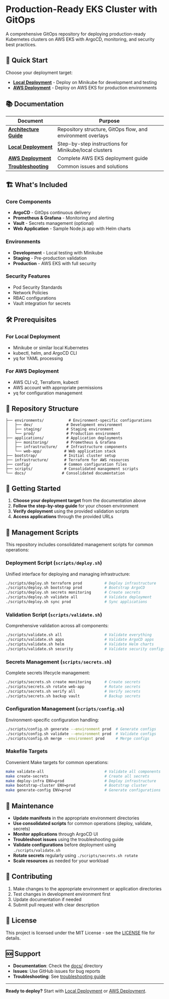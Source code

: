 <!-- Docs Update: 2025-10-05 — Verified structure, scripts, and cross-links. Keep high-level only. -->
# Production-Ready EKS Cluster with GitOps

A comprehensive GitOps repository for deploying production-ready Kubernetes clusters on AWS EKS with ArgoCD, monitoring, and security best practices.

## 🚀 Quick Start

Choose your deployment target:

- **[Local Deployment](docs/local-deployment.md)** - Deploy on Minikube for development and testing
- **[AWS Deployment](docs/aws-deployment.md)** - Deploy on AWS EKS for production environments

## 📚 Documentation

| Document | Purpose |
|----------|---------|
| [**Architecture Guide**](docs/architecture.md) | Repository structure, GitOps flow, and environment overlays |
| [**Local Deployment**](docs/local-deployment.md) | Step-by-step instructions for Minikube/local clusters |
| [**AWS Deployment**](docs/aws-deployment.md) | Complete AWS EKS deployment guide |
| [**Troubleshooting**](docs/troubleshooting.md) | Common issues and solutions |

## 🏗️ What's Included

### Core Components
- **ArgoCD** - GitOps continuous delivery
- **Prometheus & Grafana** - Monitoring and alerting
- **Vault** - Secrets management (optional)
- **Web Application** - Sample Node.js app with Helm charts

### Environments
- **Development** - Local testing with Minikube
- **Staging** - Pre-production validation
- **Production** - AWS EKS with full security

### Security Features
- Pod Security Standards
- Network Policies
- RBAC configurations
- Vault integration for secrets

## 🛠️ Prerequisites

### For Local Deployment
- Minikube or similar local Kubernetes
- kubectl, helm, and ArgoCD CLI
- yq for YAML processing

### For AWS Deployment
- AWS CLI v2, Terraform, kubectl
- AWS account with appropriate permissions
- yq for configuration management

## 📁 Repository Structure

```
├── environments/           # Environment-specific configurations
│   ├── dev/               # Development environment
│   ├── staging/           # Staging environment
│   └── prod/              # Production environment
├── applications/          # Application deployments
│   ├── monitoring/        # Prometheus & Grafana
│   ├── infrastructure/    # Infrastructure components
│   └── web-app/          # Web application stack
├── bootstrap/            # Initial cluster setup
├── infrastructure/       # Terraform for AWS resources
├── config/               # Common configuration files
├── scripts/              # Consolidated management scripts
└── docs/                # Consolidated documentation
```

## 🚦 Getting Started

1. **Choose your deployment target** from the documentation above
2. **Follow the step-by-step guide** for your chosen environment
3. **Verify deployment** using the provided validation scripts
4. **Access applications** through the provided URLs

## 🔧 Management Scripts

This repository includes consolidated management scripts for common operations:

### **Deployment Script** (`scripts/deploy.sh`)
Unified interface for deploying and managing infrastructure:
```bash
./scripts/deploy.sh terraform prod          # Deploy infrastructure
./scripts/deploy.sh bootstrap prod          # Bootstrap ArgoCD
./scripts/deploy.sh secrets monitoring      # Create secrets
./scripts/deploy.sh validate all            # Validate deployment
./scripts/deploy.sh sync prod               # Sync applications
```

### **Validation Script** (`scripts/validate.sh`)
Comprehensive validation across all components:
```bash
./scripts/validate.sh all                   # Validate everything
./scripts/validate.sh apps                  # Validate ArgoCD apps
./scripts/validate.sh helm                  # Validate Helm charts
./scripts/validate.sh security              # Validate security configs
```

### **Secrets Management** (`scripts/secrets.sh`)
Complete secrets lifecycle management:
```bash
./scripts/secrets.sh create monitoring      # Create secrets
./scripts/secrets.sh rotate web-app         # Rotate secrets
./scripts/secrets.sh verify all             # Verify secrets
./scripts/secrets.sh backup vault           # Backup secrets
```

### **Configuration Management** (`scripts/config.sh`)
Environment-specific configuration handling:
```bash
./scripts/config.sh generate --environment prod  # Generate configs
./scripts/config.sh validate --environment prod  # Validate configs
./scripts/config.sh merge --environment prod     # Merge configs
```

### **Makefile Targets**
Convenient Make targets for common operations:
```bash
make validate-all                           # Validate all components
make create-secrets                         # Create all secrets
make deploy-infra ENV=prod                  # Deploy infrastructure
make bootstrap-cluster ENV=prod             # Bootstrap cluster
make generate-config ENV=prod               # Generate configurations
```

## 🔧 Maintenance

- **Update manifests** in the appropriate environment directories
- **Use consolidated scripts** for common operations (deploy, validate, secrets)
- **Monitor applications** through ArgoCD UI
- **Troubleshoot issues** using the troubleshooting guide
- **Validate configurations** before deployment using `./scripts/validate.sh`
- **Rotate secrets** regularly using `./scripts/secrets.sh rotate`
- **Scale resources** as needed for your workload

## 📝 Contributing

1. Make changes to the appropriate environment or application directories
2. Test changes in development environment first
3. Update documentation if needed
4. Submit pull request with clear description

## 📄 License

This project is licensed under the MIT License - see the [LICENSE](LICENSE) file for details.

## 🆘 Support

- **Documentation**: Check the [docs/](docs/) directory
- **Issues**: Use GitHub issues for bug reports
- **Troubleshooting**: See [troubleshooting guide](docs/troubleshooting.md)

---

**Ready to deploy?** Start with [Local Deployment](docs/local-deployment.md) or [AWS Deployment](docs/aws-deployment.md).